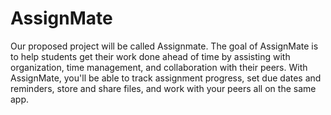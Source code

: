 # AssignMate

Our proposed project will be called Assignmate. The goal of AssignMate is to help students get their work done ahead of time by assisting with
organization, time management, and collaboration with their peers. With AssignMate, you'll be able to track assignment progress, set due dates and
reminders, store and share files, and work with your peers all on the same app. 
